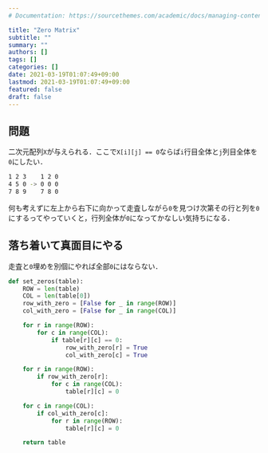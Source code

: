 ```yaml
---
# Documentation: https://sourcethemes.com/academic/docs/managing-content/

title: "Zero Matrix"
subtitle: ""
summary: ""
authors: []
tags: []
categories: []
date: 2021-03-19T01:07:49+09:00
lastmod: 2021-03-19T01:07:49+09:00
featured: false
draft: false
---
```


## 問題

二次元配列`X`が与えられる．ここで`X[i][j] == 0`ならば`i`行目全体と`j`列目全体を`0`にしたい．

```sh
1 2 3    1 2 0
4 5 0 -> 0 0 0
7 8 9    7 8 0
```

何も考えずに左上から右下に向かって走査しながら`0`を見つけ次第その行と列を`0`にするってやっていくと，行列全体が`0`になってかなしい気持ちになる．

## 落ち着いて真面目にやる

走査と`0`埋めを別個にやれば全部`0`にはならない．

```python
def set_zeros(table):
    ROW = len(table)
    COL = len(table[0])
    row_with_zero = [False for _ in range(ROW)]
    col_with_zero = [False for _ in range(COL)]

    for r in range(ROW):
        for c in range(COL):
            if table[r][c] == 0:
                row_with_zero[r] = True
                col_with_zero[c] = True

    for r in range(ROW):
        if row_with_zero[r]:
            for c in range(COL):
                table[r][c] = 0

    for c in range(COL):
        if col_with_zero[c]:
            for r in range(ROW):
                table[r][c] = 0

    return table
```
